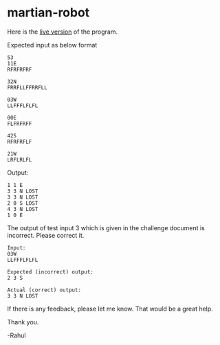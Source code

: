 # martian-robot

Here is the [live version](https://www.mycompiler.io/view/05qzs9AWAJ5 "live version") of the program.

Expected input as below format

```
53
11E
RFRFRFRF

32N
FRRFLLFFRRFLL

03W
LLFFFLFLFL

00E
FLFRFRFF

42S
RFRFRFLF

21W
LRFLRLFL
```

Output:

```
1 1 E
3 3 N LOST
3 3 N LOST
2 0 S LOST
4 3 N LOST
1 0 E
```

The output of test input 3 which is given in the challenge document is incorrect. Please correct it. 

```
Input: 
03W
LLFFFLFLFL

Expected (incorrect) output: 
2 3 S

Actual (correct) output: 
3 3 N LOST
```

If there is any feedback, please let me know. That would be a great help. 

Thank you.

-Rahul
